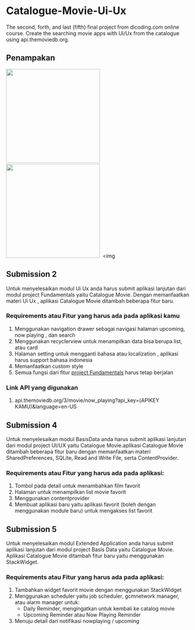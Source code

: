 # Catalogue-Movie-Ui-Ux
The second, forth, and last (fifth) final project from dicoding.com online course. Create the searching movie apps with Ui/Ux from the catalogue using api.themoviedb.org.

## Penampakan 
<img src="https://github.com/omrobbie/Catalogue-Movie-Ui-Ux/blob/master/screenshot/Screenshot_1516765430.png" width="256">&nbsp;&nbsp;<img src="https://github.com/omrobbie/Catalogue-Movie-Ui-Ux/blob/master/screenshot/Screenshot_1516765440.png" width="256">&nbsp;&nbsp;<img 

## Submission 2
Untuk menyelesaikan modul Ui Ux anda harus submit aplikasi lanjutan dari modul project Fundamentals yaitu Catalogue Movie. Dengan memanfaatkan materi Ui Ux , aplikasi Catalogue Movie ditambah beberapa fitur baru.

### Requirements atau Fitur yang harus ada pada aplikasi kamu
1. Menggunakan navigation drawer sebagai navigasi halaman upcoming, now playing , dan search
2. Menggunakan recyclerview untuk menampilkan data bisa berupa list, atau card
3. Halaman setting untuk mengganti bahasa atau localization , aplikasi harus support bahasa indonesia
4. Memanfaatkan custom style
5. Semua fungsi dari fitur [project Fundamentals](https://github.com/omrobbie/CatalogueMovie "Catalogue Movie Fundamentals") harus tetap berjalan

### Link API yang digunakan
1. api.themoviedb.org/3/movie/now_playing?api_key=(APIKEY KAMU)&language=en-US

## Submission 4
Untuk menyelesaikan modul BasisData anda harus submit aplikasi lanjutan dari modul project UI/UX yaitu Catalogue Movie.aplikasi Catalogue Movie ditambah beberapa fitur baru dengan memanfaatkan materi SharedPreferences, SQLite, Read and Write File, serta ContentProvider.

### Requirements atau Fitur yang harus ada pada aplikasi:
1. Tombol pada detail untuk menambahkan film favorit
2. Halaman untuk menampilkan list movie favorit
3. Menggunakan contentprovider
4. Membuat aplikasi baru yaitu aplikasi favorit (boleh dengan menggunakan module baru) untuk mengakses list favorit

## Submission 5
Untuk menyelesaikan modul Extended Application anda harus submit aplikasi lanjutan dari modul project Basis Data yaitu Catalogue Movie. Aplikasi Catalogue Movie ditambah fitur baru yaitu menggunakan StackWidget.

### Requirements atau Fitur yang harus ada pada aplikasi:
1. Tambahkan widget favorit movie dengan menggunakan StackWidget
2. Menggunakan scheduler yaitu job scheduler,  gcmnetwork manager, atau alarm manager untuk:
	* Daily Reminder, mengingatkan untuk kembali ke catalog movie
	* Upcoming Reminder atau Now Playing Reminder
3. Menuju detail dari notifikasi nowplaying / upcoming

